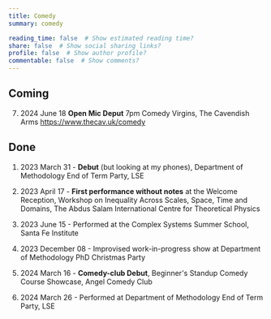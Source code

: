 ```yaml
---
title: Comedy
summary: comedy

reading_time: false  # Show estimated reading time?
share: false  # Show social sharing links?
profile: false  # Show author profile?
commentable: false  # Show comments?
---
```


## Coming 

7. 2024 June 18 **Open Mic Deput** 7pm Comedy Virgins, The Cavendish Arms https://www.thecav.uk/comedy


## Done

1. 2023 March 31 - **Debut** (but looking at my phones), Department of Methodology End of Term Party, LSE

2. 2023 April 17 -  **First performance without notes** at the Welcome Reception, Workshop on Inequality Across Scales, Space, Time and Domains, The Abdus Salam International Centre for Theoretical Physics

3. 2023 June 15 - Performed at the Complex Systems Summer School, Santa Fe Institute

4. 2023 December 08 -  Improvised work-in-progress show at Department of Methodology PhD Christmas Party

5. 2024 March 16 - **Comedy-club Debut**, Beginner's Standup Comedy Course Showcase, Angel Comedy Club

6. 2024 March 26 - Performed at Department of Methodology End of Term Party, LSE
